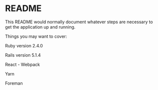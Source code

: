 # README

This README would normally document whatever steps are necessary to get the
application up and running.

Things you may want to cover:

Ruby version 2.4.0

Rails version 5.1.4

React - Webpack

Yarn

Foreman




